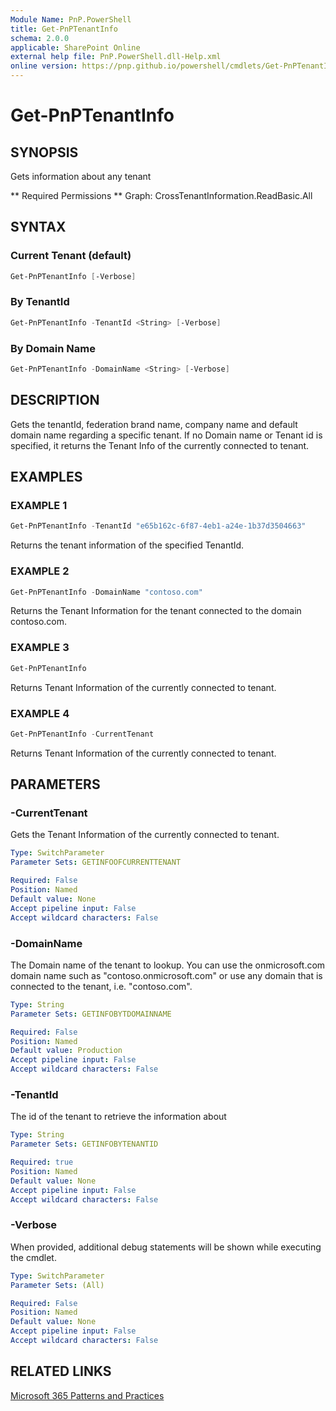 ```yaml
---
Module Name: PnP.PowerShell
title: Get-PnPTenantInfo
schema: 2.0.0
applicable: SharePoint Online
external help file: PnP.PowerShell.dll-Help.xml
online version: https://pnp.github.io/powershell/cmdlets/Get-PnPTenantInfo.html
---
```

 
# Get-PnPTenantInfo

## SYNOPSIS
Gets information about any tenant

** Required Permissions **
Graph: CrossTenantInformation.ReadBasic.All

## SYNTAX

### Current Tenant (default)
```powershell
Get-PnPTenantInfo [-Verbose]
```

### By TenantId
```powershell
Get-PnPTenantInfo -TenantId <String> [-Verbose]
```

### By Domain Name
```powershell
Get-PnPTenantInfo -DomainName <String> [-Verbose]
```

## DESCRIPTION

Gets the tenantId, federation brand name, company name and default domain name regarding a specific tenant. If no Domain name or Tenant id is specified, it returns the Tenant Info of the currently connected to tenant.

## EXAMPLES

### EXAMPLE 1
```powershell
Get-PnPTenantInfo -TenantId "e65b162c-6f87-4eb1-a24e-1b37d3504663"
```

Returns the tenant information of the specified TenantId.

### EXAMPLE 2
```powershell
Get-PnPTenantInfo -DomainName "contoso.com"
```

Returns the Tenant Information for the tenant connected to the domain contoso.com.

### EXAMPLE 3
```powershell
Get-PnPTenantInfo
```

Returns Tenant Information of the currently connected to tenant.

### EXAMPLE 4
```powershell
Get-PnPTenantInfo -CurrentTenant
```

Returns Tenant Information of the currently connected to tenant.

## PARAMETERS

### -CurrentTenant
Gets the Tenant Information of the currently connected to tenant.

```yaml
Type: SwitchParameter
Parameter Sets: GETINFOOFCURRENTTENANT

Required: False
Position: Named
Default value: None
Accept pipeline input: False
Accept wildcard characters: False
```

### -DomainName
The Domain name of the tenant to lookup. You can use the onmicrosoft.com domain name such as "contoso.onmicrosoft.com" or use any domain that is connected to the tenant, i.e. "contoso.com".

```yaml
Type: String
Parameter Sets: GETINFOBYTDOMAINNAME

Required: False
Position: Named
Default value: Production
Accept pipeline input: False
Accept wildcard characters: False
```

### -TenantId
The id of the tenant to retrieve the information about

```yaml
Type: String
Parameter Sets: GETINFOBYTENANTID

Required: true
Position: Named
Default value: None
Accept pipeline input: False
Accept wildcard characters: False
```

### -Verbose
When provided, additional debug statements will be shown while executing the cmdlet.

```yaml
Type: SwitchParameter
Parameter Sets: (All)

Required: False
Position: Named
Default value: None
Accept pipeline input: False
Accept wildcard characters: False
```

## RELATED LINKS

[Microsoft 365 Patterns and Practices](https://aka.ms/m365pnp)